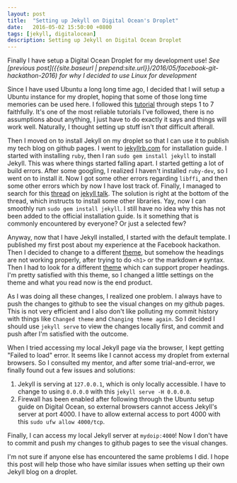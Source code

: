 ```yaml
---
layout: post
title:  "Setting up Jekyll on Digital Ocean's Droplet"
date:   2016-05-02 15:50:00 +0800
tags: [jekyll, digitalocean]
description: Setting up Jekyll on Digital Ocean Droplet
---
```


Finally I have setup a Digital Ocean Droplet for my development use! *See [previous post]({{site.baseurl | prepend:site.url}}/2016/05/facebook-git-hackathon-2016) for why I decided to use Linux for development*

Since I have used Ubuntu a long long time ago, I decided that I will setup a Ubuntu instance for my droplet, hoping that some of those long time memories can be used here. I followed this [tutorial](https://www.digitalocean.com/community/tutorials/initial-server-setup-with-ubuntu-16-04) through steps 1 to 7 faithfully. It's one of the most reliable tutorials I've followed, there is no assumptions about anything, I just have to do exactly it says and things will work well. Naturally, I thought setting up stuff isn't *that* difficult afterall.

<!-- more -->

Then I moved on to install Jekyll on my droplet so that I can use it to publish my tech blog on github pages. I went to [jekyllrb.com](https://jekyllrb.com/docs/installation/) for installation guide. I started with installing `ruby`, then I ran `sudo gem install jekyll` to install Jekyll. This was where things started falling apart. I started getting a lot of build errors. After some googling, I realized I haven't installed `ruby-dev`, so I went on to install it. Now I got some other errors regarding `libffi`, and then some other errors which by now I have lost track of. Finally, I managed to search for this [thread](https://talk.jekyllrb.com/t/error-installing-jekyll-failed-to-build-gem-extension/1523) on [jekyll talk](https://talk.jekyllrb.com). The solution is right at the bottom of the thread, which instructs to install some other libraries. Yay, now I can smoothly run `sudo gem install jekyll`. I still have no idea why this has not been added to the official installation guide. Is it something that is commonly encountered by everyone? Or just a selected few?

Anyway, now that I have Jekyll installed, I started with the default template. I published my first post about my experience at the Facebook hackathon. Then I decided to change to a different [theme](https://github.com/drvy/minimal-block), but somehow the headings are not working properly, after trying to do `<h1>` or the markdown `#` syntax. Then I had to look for a different [theme](https://github.com/streetturtle/jekyll-clean-dark) which can support proper headings. I'm pretty satisfied with this theme, so I changed a little settings on the theme and what you read now is the end product.

As I was doing all these changes, I realized one problem. I always have to push the changes to github to see the visual changes on my github pages. This is not very efficient and I also don't like polluting my commit history with things like `Changed theme` and `Changing theme again`. So I decided I should use `jekyll serve` to view the changes locally first, and commit and push after I'm satisfied with the outcome.

When I tried accessing my local Jekyll page via the browser, I kept getting "Failed to load" error. It seems like I cannot access my droplet from external browsers. So I consulted my mentor, and after some trial-and-error, we finally found out a few issues and solutions:

1. Jekyll is serving at `127.0.0.1`, which is only locally accessible. I have to change to using `0.0.0.0` with this `jekyll serve -H 0.0.0.0`. 
1. Firewall has been enabled after following through the Ubuntu setup guide on Digital Ocean, so external browsers cannot access Jekyll's server at port 4000. I have to allow external access to port 4000 with this `sudo ufw allow 4000/tcp`.

Finally, I can access my local Jekyll server at `mydoip:4000`! Now I don't have to commit and push my changes to github pages to see the visual changes.

I'm not sure if anyone else has encountered the same problems I did. I hope this post will help those who have similar issues when setting up their own Jekyll blog on a droplet.

